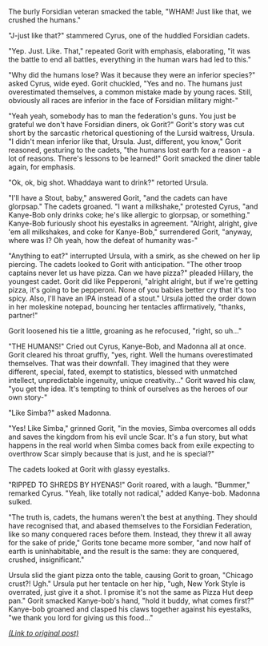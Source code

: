 The burly Forsidian veteran smacked the table, "WHAM! Just like that, we crushed the humans." 

"J-just like that?" stammered Cyrus, one of the huddled Forsidian cadets.

"Yep. Just. Like. That," repeated Gorit with emphasis, elaborating, "it was the battle to end all battles, everything in the human wars had led to this." 

"Why did the humans lose? Was it because they were an inferior species?" asked Cyrus, wide eyed. Gorit chuckled, "Yes and no. The humans just overestimated themselves, a common mistake made by young races. Still, obviously all races are inferior in the face of Forsidian military might-"

"Yeah yeah, somebody has to man the federation's guns. You just be grateful we don't have Forsidian diners, ok Gorit?" Gorit's story was cut short by the sarcastic rhetorical questioning of the Lursid waitress, Ursula. "I didn't mean inferior like that, Ursula. Just, different, you know," Gorit reasoned, gesturing to the cadets, "the humans lost earth for a reason - a lot of reasons. There's lessons to be learned!" Gorit smacked the diner table again, for emphasis.

"Ok, ok, big shot. Whaddaya want to drink?" retorted Ursula.

"I'll have a Stout, baby," answered Gorit, "and the cadets can have glorpsap." The cadets groaned. "I want a milkshake," protested Cyrus, "and Kanye-Bob only drinks coke; he's like allergic to glorpsap, or something." Kanye-Bob furiously shoot his eyestalks in agreement. "Alright, alright, give 'em all milkshakes, and coke for Kanye-Bob," surrendered Gorit, "anyway, where was I? Oh yeah, how the defeat of humanity was-"

"Anything to eat?" interrupted Ursula, with a smirk, as she chewed on her lip piercing. The cadets looked to Gorit with anticipation. "The other troop captains never let us have pizza. Can we have pizza?"  pleaded Hillary, the youngest cadet. Gorit did like Pepperoni, "alright alright, but if we're getting pizza, it's going to be pepperoni. None of you babies better cry that it's too spicy. Also, I'll have an IPA instead of a stout." Ursula jotted the order down in her moleskine notepad, bouncing her tentacles affirmatively, "thanks, partner!"

Gorit loosened his tie a little, groaning as he refocused, "right, so uh..."

"THE HUMANS!" Cried out Cyrus, Kanye-Bob, and Madonna all at once. Gorit cleared his throat gruffly, "yes, right. Well the humans overestimated themselves. That was their downfall. They imagined that they were different, special, fated, exempt to statistics, blessed with unmatched intellect, unpredictable ingenuity, unique creativity..." Gorit waved his claw, "you get the idea. It's tempting to think of ourselves as the heroes of our own story-"

"Like Simba?" asked Madonna.

"Yes! Like Simba," grinned Gorit, "in the movies, Simba overcomes all odds and saves the kingdom from his evil uncle Scar. It's a fun story, but what happens in the real world when Simba comes back from exile expecting to overthrow Scar simply because that is just, and he is special?"

The cadets looked at Gorit with glassy eyestalks.

"RIPPED TO SHREDS BY HYENAS!" Gorit roared, with a laugh. "Bummer," remarked Cyrus. "Yeah, like totally not radical," added Kanye-bob. Madonna sulked.

"The truth is, cadets, the humans weren't the best at anything. They should have recognised that, and abased themselves to the Forsidian Federation, like so many conquered races before them. Instead, they threw it all away for the sake of pride," Gorits tone became more somber, "and now half of earth is uninhabitable, and the result is the same: they are conquered, crushed, insignificant."

Ursula slid the giant pizza onto the table, causing Gorit to groan, "Chicago crust?! Ugh." Ursula put her tentacle on her hip, "ugh, New York Style is overrated, just give it a shot. I promise it's not the same as Pizza Hut deep pan." Gorit smacked Kanye-bob's hand, "hold it buddy, what comes first?" Kanye-bob groaned and clasped his claws together against his eyestalks, "we thank you lord for giving us this food..."

[*(Link to original post)*](https://www.reddit.com/r/HFY/comments/38necc/oc_humanisation/)
